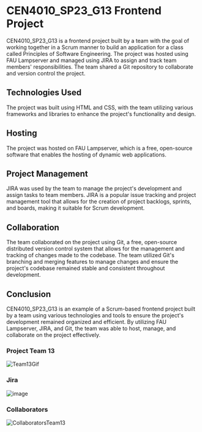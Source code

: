 # CEN4010_SP23_G13 Frontend Project

CEN4010_SP23_G13 is a frontend project built by a team with the goal of working together in a Scrum manner to build an application for a class called Principles of Software Engineering. The project was hosted using FAU Lampserver and managed using JIRA to assign and track team members' responsibilities. The team shared a Git repository to collaborate and version control the project.

## Technologies Used

The project was built using HTML and CSS, with the team utilizing various frameworks and libraries to enhance the project's functionality and design.

## Hosting

The project was hosted on FAU Lampserver, which is a free, open-source software that enables the hosting of dynamic web applications.

## Project Management

JIRA was used by the team to manage the project's development and assign tasks to team members. JIRA is a popular issue tracking and project management tool that allows for the creation of project backlogs, sprints, and boards, making it suitable for Scrum development.

## Collaboration

The team collaborated on the project using Git, a free, open-source distributed version control system that allows for the management and tracking of changes made to the codebase. The team utilized Git's branching and merging features to manage changes and ensure the project's codebase remained stable and consistent throughout development.

## Conclusion

CEN4010_SP23_G13 is an example of a Scrum-based frontend project built by a team using various technologies and tools to ensure the project's development remained organized and efficient. By utilizing FAU Lampserver, JIRA, and Git, the team was able to host, manage, and collaborate on the project effectively.

### Project Team 13
![Team13Gif](https://user-images.githubusercontent.com/96387037/218864474-6952799f-6ab8-446a-96ba-f22816deb23b.gif)

### Jira
![image](https://user-images.githubusercontent.com/96387037/218852048-be1e573d-fd3e-4090-8419-69966443001e.png)

### Collaborators
![CollaboratorsTeam13](https://user-images.githubusercontent.com/96387037/218852492-8e765c9d-950f-4176-a37d-10b33f73df4f.PNG)
